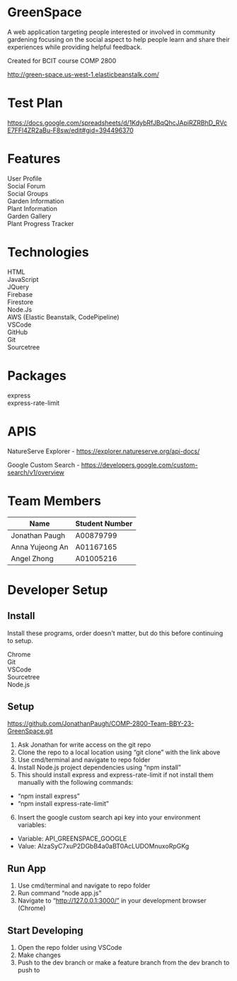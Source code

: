 # GreenSpace

A web application targeting people interested or involved in community gardening focusing on the social aspect to help people learn and share their experiences while providing helpful feedback.

Created for BCIT course COMP 2800

http://green-space.us-west-1.elasticbeanstalk.com/

# Test Plan #

https://docs.google.com/spreadsheets/d/1KdybRfJBqQhcJApiRZRBhD_RVcE7FFl4ZR2aBu-F8sw/edit#gid=394496370

# Features #

User Profile\
Social Forum\
Social Groups\
Garden Information\
Plant Information\
Garden Gallery\
Plant Progress Tracker

# Technologies #

HTML\
JavaScript\
JQuery\
Firebase\
Firestore\
Node.Js\
AWS (Elastic Beanstalk, CodePipeline)\
VSCode\
GitHub\
Git\
Sourcetree

# Packages #

express\
express-rate-limit

# APIS #

NatureServe Explorer - https://explorer.natureserve.org/api-docs/

Google Custom Search - https://developers.google.com/custom-search/v1/overview

# Team Members #

| Name            | Student Number |
|-----------------|----------------|
| Jonathan Paugh  | A00879799      |
| Anna Yujeong An | A01167165      |
| Angel Zhong     | A01005216      |

# Developer Setup #

## Install ##
Install these programs, order doesn't matter, but do this before continuing to setup.

Chrome\
Git\
VSCode\
Sourcetree\
Node.js

## Setup ##

https://github.com/JonathanPaugh/COMP-2800-Team-BBY-23-GreenSpace.git

1. Ask Jonathan for write access on the git repo
2. Clone the repo to a local location using “git clone” with the link above
3. Use cmd/terminal and navigate to repo folder
4. Install Node.js project dependencies using “npm install”
5. This should install express and express-rate-limit if not install them manually with the following commands:
  * “npm install express”
  * “npm install express-rate-limit”

6. Insert the google custom search api key into your environment variables:
  * Variable: API_GREENSPACE_GOOGLE
  * Value: AIzaSyC7xuP2DGbB4a0aBT0AcLUDOMnuxoRpGKg

## Run App ##

1. Use cmd/terminal and navigate to repo folder
2. Run command “node app.js”
3. Navigate to “http://127.0.0.1:3000/” in your development browser (Chrome)

## Start Developing ##

1. Open the repo folder using VSCode
2. Make changes
3. Push to the dev branch or make a feature branch from the dev branch to push to 

